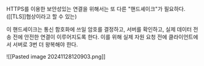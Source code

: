 HTTPS를 이용한 보안성있는 연결을 위해서는 또 다른 "핸드셰이크"가 필요하다. ([[TLS]]협상이라고 할 수 있는)

이 핸드셰이크는 통신 함호화에 쓰일 암호를 결정하고, 서버를 확인하고, 실제 데이터 전송 전에 안전한 연결이 이루어지도록 한다. 이를 위해 실제 자원 요청 전에 클라이언트에서 서버로 3번 더 왕복해야 한다.

![[Pasted image 20241128120903.png]]

